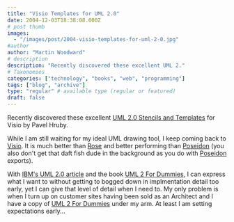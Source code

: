 ```yaml
---
title: "Visio Templates for UML 2.0"
date: 2004-12-03T18:38:08.000Z
# post thumb
images:
  - "/images/post/2004-visio-templates-for-uml-2-0.jpg"
#author
author: "Martin Woodward"
# description
description: "Recently discovered these excellent UML 2."
# Taxonomies
categories: ["technology", "books", "web", "programming"]
tags: ["blog", "archive"]
type: "regular" # available type (regular or featured)
draft: false
---
```

Recently discovered these excellent [UML 2.0 Stencils and Templates](http://www.phruby.com/stencildownload.html) for Visio by Pavel Hruby.  

While I am still waiting for my ideal UML drawing tool, I keep coming back to [Visio](http://r.office.microsoft.com/r/rlidAppFolder?clid=1033&p1=visio).  It is much better than [Rose](http://www-306.ibm.com/software/rational/) and better performing than [Poseidon](http://www.gentleware.com/) (you also don't get that daft fish dude in the background as you do with [Poseidon](http://www.gentleware.com/) exports).

With [IBM's UML 2.0 article](http://www-106.ibm.com/developerworks/rational/library/3101.html) and the book [UML 2 For Dummies](http://www.amazon.co.uk/exec/obidos/ASIN/0764526146/woodwardwebcom), I can express what I want to without getting to bogged down in implmentation detail too early, yet I can give that level of detail when I need to.  My only problem is when I turn up on customer sites having been sold as an Architect and I have a copy of [UML 2 For Dummies](http://www.amazon.co.uk/exec/obidos/ASIN/0764526146/woodwardwebcom) under my arm.  At least I am setting expectations early...